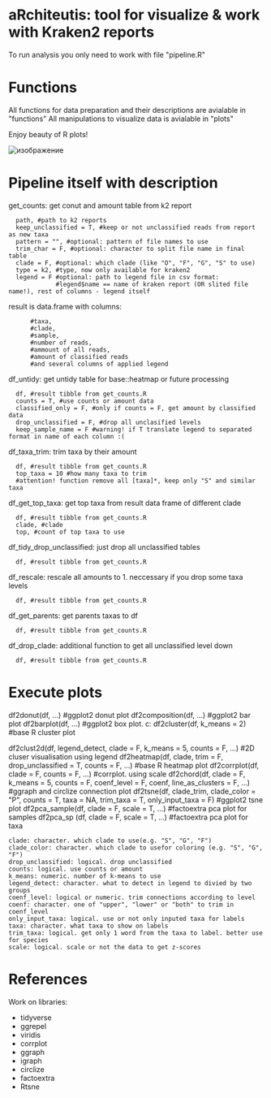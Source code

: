 # aRchiteutis: tool for visualize &amp; work with Kraken2 reports

To run analysis you only need to work with file "pipeline.R"

# Functions

All functions for data preparation and their descriptions are avialable in "functions"
All manipulations to visualize data is avialable in "plots"

Enjoy beauty of R plots!

![изображение](https://github.com/dsmutin/aRchiteutis/assets/98605724/fb981382-888a-4adb-b24e-b105938e35fb)

# Pipeline itself with description

get_counts: get conut and amount table from k2 report

      path, #path to k2 reports
      keep_unclassified = T, #keep or not unclassified reads from report as new taxa
      pattern = "", #optional: pattern of file names to use
      trim_char = F, #optional: character to split file name in final table
      clade = F, #optional: which clade (like "O", "F", "G", "S" to use)
      type = k2, #type, now only available for kraken2
      legend = F #optional: path to legend file in csv format: 
                 #legend$name == name of kraken report (OR slited file name!), rest of columns - legend itself
  
  result is data.frame with columns: 
  
          #taxa, 
          #clade, 
          #sample, 
          #number of reads, 
          #ammount of all reads, 
          #amount of classified reads 
          #and several columns of applied legend


df_untidy: get untidy table for base::heatmap or future processing

      df, #result tibble from get_counts.R
      counts = T, #use counts or amount data
      classified_only = F, #only if counts = F, get amount by classified data
      drop_unclassified = F, #drop all unclasified levels
      keep_sample_name = F #warning! if T translate legend to separated format in name of each column :(


df_taxa_trim: trim taxa by their amount

      df, #result tibble from get_counts.R
      top_taxa = 10 #how many taxa to trim
      #attention! function remove all [taxa]*, keep only "S" and similar taxa


df_get_top_taxa: get top taxa from result data frame of different clade

      df, #result tibble from get_counts.R
      clade, #clade
      top, #count of top taxa to use


df_tidy_drop_unclassified: just drop all unclassified tables

      df, #result tibble from get_counts.R
      

df_rescale: rescale all amounts to 1. neccessary if you drop some taxa levels

      df, #result tibble from get_counts.R


df_get_parents: get parents taxas to df

      df, #result tibble from get_counts.R

      
df_drop_clade: additional function to get all unclassified level down

      df, #result tibble from get_counts.R


# Execute plots
df2donut(df, ...)           #ggplot2 donut plot
df2composition(df, ...)     #ggplot2 bar plot
df2barplot(df, ...)         #ggplot2 box plot. c:
df2cluster(df, k_means = 2) #base R cluster plot

df2clust2d(df, legend_detect, clade = F, k_means = 5, counts = F, ...)  #2D cluser visualisation using legend
df2heatmap(df, clade, trim = F, drop_unclassified = T, counts = F, ...) #base R heatmap plot
df2corrplot(df, clade = F, counts = F, ...)                             #corrplot. using scale
df2chord(df, clade = F, k_means = 5, counts = F,
         coenf_level = F, coenf, line_as_clusters = F, ...)             #ggraph and circlize connection plot
df2tsne(df, clade_trim, clade_color = "P", counts = T,
           taxa = NA, trim_taxa = T, only_input_taxa = F)               #ggplot2 tsne plot
df2pca_sample(df, clade = F, scale = T, ...)                            #factoextra pca plot for samples
df2pca_sp    (df, clade = F, scale = T, ...)                            #factoextra pca plot for taxa
         

    clade: character. which clade to use(e.g. "S", "G", "F")
    clade_color: character. which clade to usefor coloring (e.g. "S", "G", "F")
    drop_unclassified: logical. drop unclassified
    counts: logical. use counts or amount
    k_means: numeric. number of k-means to use
    legend_detect: character. what to detect in legend to divied by two groups
    coenf_level: logical or numeric. trim connections according to level
    coenf: character. one of "upper", "lower" or "both" to trim in coenf_level
    only_input_taxa: logical. use or not only inputed taxa for labels
    taxa: character. what taxa to show on labels
    trim_taxa: logical. get only 1 word from the taxa to label. better use for species
    scale: logical. scale or not the data to get z-scores
    

# References

Work on libraries: 
  - tidyverse
  - ggrepel
  - viridis
  - corrplot
  - ggraph
  - igraph
  - circlize
  - factoextra
  - Rtsne
